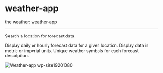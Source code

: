 # weather-app
the weather: weather-app
_______________________________________________________________

Search a location for forecast data.

Display daily or hourly forecast data for a given location.
Display data in metric or imperial units.
Unique weather symbols for each forecast description. 

![Weather-app wp-size19201080](https://user-images.githubusercontent.com/78034349/148233056-ef4a4287-5a06-4706-a127-678a84626355.png)
